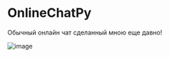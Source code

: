 # OnlineChatPy
Обычный онлайн чат сделанный мною еще давно!

![image](https://github.com/user-attachments/assets/a542254a-5009-46b0-8f1c-7d20545a13c3)
